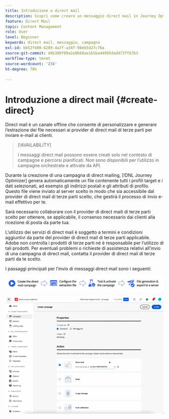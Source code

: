 ```yaml
---
title: Introduzione a direct mail
description: Scopri come creare un messaggio direct mail in Journey Optimizer
feature: Direct Mail
topic: Content Management
role: User
level: Beginner
keywords: direct mail, messaggio, campagna
exl-id: bb52f400-6289-4a7f-a34f-98eb5d27c76a
source-git-commit: d4b300f09a2e0b68ae1b5ba44995dad473ff67b3
workflow-type: tm+mt
source-wordcount: '234'
ht-degree: 78%

---
```


# Introduzione a direct mail {#create-direct}

Direct mail è un canale offline che consente di personalizzare e generare l’estrazione dei file necessari ai provider di direct mail di terze parti per inviare e-mail ai clienti.

>[!AVAILABILITY]
>
>I messaggi direct mail possono essere creati solo nel contesto di campagne e percorsi pianificati. Non sono disponibili per l’utilizzo in campagne orchestrate e attivate da API.

Durante la creazione di una campagna di direct mailing, [!DNL Journey Optimizer] genera automaticamente un file contenente tutti i profili target e i dati selezionati, ad esempio gli indirizzi postali e gli attributi di profilo. Questo file viene inviato al server scelto in modo che sia accessibile dal provider di direct mail di terze parti scelto, che gestirà il processo di invio e-mail effettivo per te.

Sarà necessario collaborare con il provider di direct maili di terze parti scelto per ottenere, se applicabile, il consenso necessario dai clienti alla ricezione di posta da parte tua.

L’utilizzo dei servizi di direct mail è soggetto a termini e condizioni aggiuntivi da parte del provider di direct mail di terze parti applicabile.  Adobe non controlla i prodotti di terze parti né è responsabile per l’utilizzo di tali prodotti. Per eventuali problemi o richieste di assistenza relativi all’invio di una campagna di direct mail, contatta il provider di direct mail di terze parti da te scelto.

I passaggi principali per l’invio di messaggi direct mail sono i seguenti:

![](assets/dm-creation-process.png)

![](../rn/assets/do-not-localize/gif-dm.gif)
